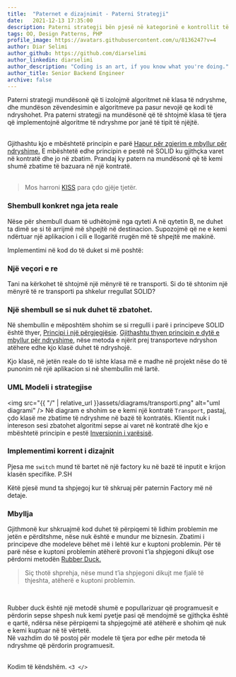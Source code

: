 ```yaml
---
title:  "Paternet e dizajnimit - Paterni Strategji"
date:   2021-12-13 17:35:00
description: Paterni strategji bën pjesë në kategorinë e kontrollit të sjelljes së objekteve duke mundësuar më shumë fleksibilitet në komunikimin në mes objekteve.
tags: OO, Design Patterns, PHP
profile_image: https://avatars.githubusercontent.com/u/8136247?v=4
author: Diar Selimi
author_github: https://github.com/diarselimi
author_linkedin: diarselimi
author_description: "Coding is an art, if you know what you're doing."
author_title: Senior Backend Engineer
archive: false
---
```


Paterni strategji mundësonë që ti izolojmë algoritmet në klasa të ndryshme, dhe mundëson zëvendesimin e algoritmeve pa pasur nevojë qe kodi të ndryshohet. Pra paterni strategji na mundësonë që të shtojmë klasa të tjera që implementojnë algoritme të ndryshme por janë të tipit të njëjtë.  
&nbsp;

Gjithashtu kjo e mbështetë  principin e parë <a href="https://programerat.github.io/2021/SOLID-principet-dhe-si-ti-aplikoni-ne-kod/#Principi%20i%20dytë%20-%20E%20hapur%20për%20zgjatje,%20e%20mbyllur%20për%20ndryshime."> Hapur për zgjerim e mbyllur për ndryshime.</a> E mbështetë  edhe principin e pestë në SOLID ku gjithçka varet në kontratë dhe jo në zbatim. 
Prandaj ky patern na mundësonë që të kemi shumë zbatime të bazuara  në një kontratë.  
&nbsp;
  
> Mos harroni <a href="https://en.wikipedia.org/wiki/KISS_principle">KISS</a> para çdo gjëje tjetër.

### Shembull konkret nga jeta reale
Nëse për shembull duam të udhëtojmë nga qyteti  A në qytetin B, ne duhet ta dimë se si të arrijmë më shpejtë në destinacion. Supozojmë që ne e  kemi ndërtuar një aplikacion i cili e llogaritë rrugën më të shpejtë me makinë. 

Implementimi në kod do të duket si më poshtë:
<script src="https://gist.github.com/Diarselimi/bfd539de510e269233dee8cdf5987403.js"></script>

### Një veçori e re
Tani na kërkohet të shtojmë një mënyrë të re transporti. Si do të shtonim një mënyrë të re transporti pa shkelur rregullat SOLID?


### Një shembull se si nuk duhet të zbatohet.
Në shembullin e mëposhtëm shohim se si rregulli i parë i principeve SOLID është thyer, <a href="https://programerat.github.io/2021/SOLID-principet-dhe-si-ti-aplikoni-ne-kod/#Principi%20i%20par%C3%AB%20-%20Nj%C3%AB%20klas%C3%AB,%20nj%C3%AB%20p%C3%ABrgjegj%C3%ABsi">Principi i një përgjegjësie</a>. <a href="https://programerat.github.io/2021/SOLID-principet-dhe-si-ti-aplikoni-ne-kod/#Principi%20i%20dyt%C3%AB%20-%20E%20hapur%20p%C3%ABr%20zgjatje,%20e%20mbyllur%20p%C3%ABr%20ndryshime.">Gjithashtu thyen principin e dytë e mbyllur për ndryshime</a>, nëse metoda e njërit prej transporteve ndryshon atëhere edhe  kjo klasë duhet të ndryshojë.
<script src="https://gist.github.com/Diarselimi/ab34e500d821307baf0bf48827f92039.js"></script>
Kjo klasë,  në jetën reale do të ishte klasa më e madhe në projekt  nëse do të punonim në një aplikacion si në shembullin më lartë.

### UML Modeli i strategjise
<img src="{{ "/" | relative_url  }}assets/diagrams/transporti.png" alt="uml diagrami" />
Në diagram e shohim se e kemi një kontratë `Transport`, pastaj, çdo klasë me zbatime të ndryshme në bazë të kontratës. Klientit nuk i intereson sesi zbatohet algoritmi sepse ai varet në kontratë dhe kjo e mbështetë principin e pestë <a href="https://programerat.github.io/2021/SOLID-principet-dhe-si-ti-aplikoni-ne-kod/#Principi%20i%20pest%C3%AB%20-%20Inversioni%20i%20var%C3%ABsis%C3%AB"> Inversionin i varësisë</a>.

### Implementimi korrent i dizajnit
<script src="https://gist.github.com/Diarselimi/d5eafb20f04cea71f0fe7b28b81d8b67.js"></script>
Pjesa me `switch` mund të bartet në një factory ku në bazë të inputit e krijon klasën specifike. 
P.SH
<script src="https://gist.github.com/Diarselimi/a3191d3e3b6ff9bf3ba3e31331bf15e5.js"></script>
Këtë pjesë mund ta shpjegoj kur të shkruaj për paternin Factory më në detaje.  

### Mbyllja
Gjithmonë kur shkruajmë kod duhet të përpiqemi të lidhim problemin me jetën e përditshme, nëse nuk është e mundur me biznesin.
Zbatimi i principeve dhe modeleve bëhet më i lehtë kur e kuptoni problemin. Për të parë nëse e kuptoni problemin atëherë  provoni t’ia shpjegoni dikujt ose përdorni metodën <a href="https://en.wikipedia.org/wiki/Rubber_duck_debugging">Rubber Duck.</a>
&nbsp;

> Siç thotë shprehja, nëse mund t’ia shpjegoni dikujt me fjalë të thjeshta, atëherë e kuptoni problemin.  

&nbsp;
&nbsp;

Rubber duck është një metodë shumë e popullarizuar që programuesit e përdorin sepse shpesh nuk kemi pyetje pasi që mendojmë se gjithçka është e qartë, ndërsa nëse përpiqemi ta shpjegojmë atë atëherë e shohim që nuk e kemi kuptuar në të vërtetë.  
Në vazhdim do të postoj për modele të tjera por edhe për metoda të ndryshme që përdorin programuesit.  
&nbsp;

Kodim të këndshëm. `<3 </>`  







